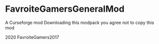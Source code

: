 # FavroiteGamersGeneralMod
A Curseforge mod
Downloading this modpack you agree not to copy this mod

2020 FavroiteGamers2017
